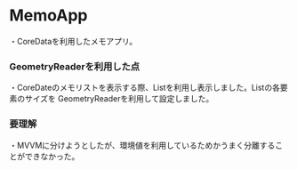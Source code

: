 # MemoApp
・CoreDataを利用したメモアプリ。

### GeometryReaderを利用した点
・CoreDateのメモリストを表示する際、Listを利用し表示しました。Listの各要素のサイズを
GeometryReaderを利用して設定しました。

### 要理解
・MVVMに分けようとしたが、環境値を利用しているためかうまく分離することができなかった。
